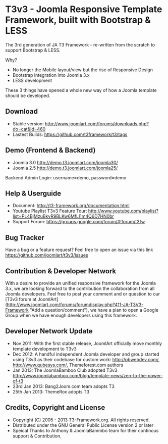 T3v3 - Joomla Responsive Template Framework, built with Bootstrap & LESS
==============


The 3rd generation of JA T3 Framework - re-written from the scratch to support Bootstrap & LESS.  

Why?
- No longer the Mobile layout/view but the rise of Responsive Design
- Bootstrap integration into Joomla 3.x 
- LESS development 

These 3 things have opened a whole new way of how a Joomla template should be developed. 

Download 
--------
- Stable version: http://www.joomlart.com/forums/downloads.php?do=cat&id=460
- Lastest Builds: https://github.com/t3framework/t3/tags 


Demo (Frontend & Backend)
--------
- Joomla 3.0 http://demo.t3.joomlart.com/joomla30/
- Joomla 2.5 http://demo.t3.joomlart.com/joomla25/

Backend Admin Login: username=demo, password=demo

Help & Userguide
------------
- Document: http://t3-framework.org/documentation.html
- Youtube Playlist T3v3 Feature Tour: http://www.youtube.com/playlist?list=PL4BjMzuBkvR9BLKw6MfLl1m4Q6D7HN0br
- Support Forum: https://groups.google.com/forum/#!forum/t3fw



Bug Tracker
------------
Have a bug or a feature request? Feel free to open an issue via this link https://github.com/joomlart/t3v3/issues

Contribution & Developer Network
----------
With a desire to provide an unified responsive framework for the Joomla 3.x, we are looking forward to the contribution the collaboration from all 
Joomla developers. Feel free to post your comment and or question to our [T3v3 forum at JoomlArt] (http://www.joomlart.com/forums/forumdisplay.php?411-JA-T3V3-Framework "Add a question/comment"), we have a plan to open a Google Group when we have enough developers using this framework.

Developer Network Update
----------
- Nov 2011: With the first stable release, JoomlArt officially move monthly template development to T3v3 
- Dec 2012: A handful independent Joomla developer and group started using T3v3 as their codebase for custom work: http://pbwebdev.com/, http://www.qubesys.com/, Themeforest.com authors
- Jan 2013: The JoomlaBamboo Club adopted T3v3 http://www.joomlabamboo.com/blog/template-news/zen-to-the-power-of-t3
- 23rd Jan 2013:  Bang2Joom.com team adopts T3
- 25th Jan 2013: ThemeRox adopts T3

Credits, Copyright and License
----------
  * Copyright (C) 2005 - 2013 T3-Framework.org. All rights reserved.
  * Distributed under the GNU General Public License version 2 or later
  * Speical Thanks to Anthony & JoomlaBammbo team for their continous support & Contribution. 
